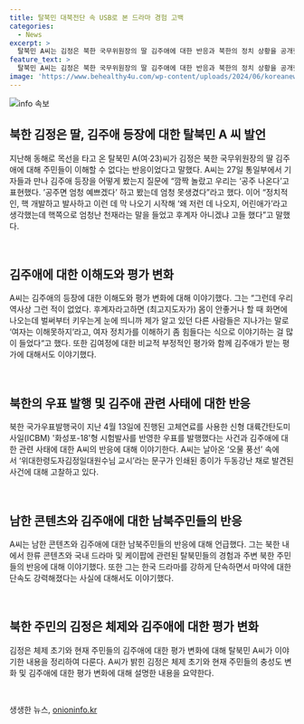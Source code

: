 ```yaml
---
title: 탈북민 대북전단 속 USB로 본 드라마 경험 고백
categories:
  - News
excerpt: >
  탈북민 A씨는 김정은 북한 국무위원장의 딸 김주애에 대한 반응과 북한의 정치 상황을 공개했다. A씨는 김주애의 외모에 대한 우습고 비판적인 발언과 함께, 김주애의 정치적 역할에 관한 사회적 의구심을 나타냈다. 또한, 북한의 국제사회와의 관계 및 민생경제에 대한 변화로 인한 주민들의 불만도를 언급했다. A씨는 북한의 사회적 현실과 변화에 대한 직접적인 경험을 공개함으로써 평양과 지방의 차별, 한류 콘텐츠와 마약 사용, 그리고 지난해 이후의 주민들의 충성도 변화에 대한 의견을 전달했다.
feature_text: >
  탈북민 A씨는 김정은 북한 국무위원장의 딸 김주애에 대한 반응과 북한의 정치 상황을 공개했다. A씨는 김주애의 외모에 대한 우습고 비판적인 발언과 함께, 김주애의 정치적 역할에 관한 사회적 의구심을 나타냈다. 또한, 북한의 국제사회와의 관계 및 민생경제에 대한 변화로 인한 주민들의 불만도를 언급했다. A씨는 북한의 사회적 현실과 변화에 대한 직접적인 경험을 공개함으로써 평양과 지방의 차별, 한류 콘텐츠와 마약 사용, 그리고 지난해 이후의 주민들의 충성도 변화에 대한 의견을 전달했다.
image: 'https://www.behealthy4u.com/wp-content/uploads/2024/06/koreanews.jpg'
---
```


<p><img src="https://www.behealthy4u.com/wp-content/uploads/2024/06/koreanews.jpg" alt="info 속보" /></p>

<h2 data-ke-size="size26">북한 김정은 딸, 김주애 등장에 대한 탈북민 A 씨 발언</h2>

<p><p data-ke-size="size16">지난해 동해로 목선을 타고 온 탈북민 A(여·23)씨가 김정은 북한 국무위원장의 딸 김주애에 대해 주민들이 이해할 수 없다는 반응이었다고 말했다. A씨는 27일 통일부에서 기자들과 만나 김주애 등장을 어떻게 봤는지 질문에 “깜짝 놀랐고 우리는 ‘공주 나온다’고 표현했다. ’공주면 엄청 예쁘겠다’ 하고 봤는데 엄청 못생겼다”라고 했다. 이어 “정치적인, 핵 개발하고 발사하고 이런 데 막 나오기 시작해 ‘왜 저런 데 나오지, 어린애가’라고 생각했는데 핵쪽으로 엄청난 천재라는 말을 들었고 후계자 아니겠냐 고들 했다”고 말했다.</p></br></p>

<h2 data-ke-size="size26">김주애에 대한 이해도와 평가 변화</h2>

<p><p data-ke-size="size16">A씨는 김주애의 등장에 대한 이해도와 평가 변화에 대해 이야기했다. 그는 “그런데 우리 역사상 그런 적이 없었다. 후계자라고하면 (최고지도자가) 몸이 안좋거나 할 때 화면에 나오는데 벌써부터 키우는게 눈에 띄니까 제가 알고 있던 다른 사람들은 지나가는 말로 ‘여자는 이해못하지’라고, 여자 정치가를 이해하기 좀 힘들다는 식으로 이야기하는 걸 많이 들었다“고 했다. 또한 김여정에 대한 비교적 부정적인 평가와 함께 김주애가 받는 평가에 대해서도 이야기했다.</p></br></p>

<h2 data-ke-size="size26">북한의 우표 발행 및 김주애 관련 사태에 대한 반응</h2>

<p><p data-ke-size="size16">북한 국가우표발행국이 지난 4월 13일에 진행된 고체연료를 사용한 신형 대륙간탄도미사일(ICBM) '화성포-18'형 시험발사를 반영한 우표를 발행했다는 사건과 김주애에 대한 관련 사태에 대한 A씨의 반응에 대해 이야기한다. A씨는 날아온 ‘오물 풍선’ 속에서 ‘위대한령도자김정일대원수님 교시’라는 문구가 인쇄된 종이가 두동강난 채로 발견된 사건에 대해 고찰하고 있다.</p></br></p>

<h2 data-ke-size="size26">남한 콘텐츠와 김주애에 대한 남북주민들의 반응</h2>

<p><p data-ke-size="size16">A씨는 남한 콘텐츠와 김주애에 대한 남북주민들의 반응에 대해 언급했다. 그는 북한 내에서 한류 콘텐츠와 국내 드라마 및 케이팝에 관련된 탈북민들의 경험과 주변 북한 주민들의 반응에 대해 이야기했다. 또한 그는 한국 드라마를 강하게 단속하면서 마약에 대한 단속도 강력해졌다는 사실에 대해서도 이야기했다.</p></br></p>

<h2 data-ke-size="size26">북한 주민의 김정은 체제와 김주애에 대한 평가 변화</h2>

<p><p data-ke-size="size16">김정은 체제 초기와 현재 주민들의 김주애에 대한 평가 변화에 대해 탈북민 A씨가 이야기한 내용을 정리하여 다룬다. A씨가 밝힌 김정은 체제 초기와 현재 주민들의 충성도 변화 및 김주애에 대한 평가 변화에 대해 설명한 내용을 요약한다.</p></br></p>
생생한 뉴스, <a href="https://onioninfo.kr" rel="dofollow">onioninfo.kr</a>


